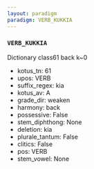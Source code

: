 ```yaml
---
layout: paradigm
paradigm: VERB_KUKKIA
---
```

### ` VERB_KUKKIA `

Dictionary class61 back k~0
* kotus_tn: 61
* upos: VERB
* suffix_regex: kia
* kotus_av: A
* grade_dir: weaken
* harmony: back
* possessive: False
* stem_diphthong: None
* deletion: kia
* plurale_tantum: False
* clitics: False
* pos: VERB
* stem_vowel: None
